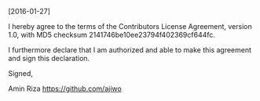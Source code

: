 [2016-01-27]I hereby agree to the terms of the Contributors LicenseAgreement, version 1.0, with MD5 checksum2141746be10ee23794f402369cf644fc.I furthermore declare that I am authorized and able to make thisagreement and sign this declaration.Signed,Amin Rizahttps://github.com/ajiwo